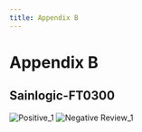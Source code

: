 ```yaml
---
title: Appendix B
---
```

# Appendix B

## Sainlogic-FT0300
![Positive_1](Positive_1.) ![Negative Review_1](Negative_Review_1.)
 
